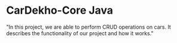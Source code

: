 # CarDekho-Core Java
"In this project, we are able to perform CRUD operations on cars. It describes the functionality of our project and how it works."
